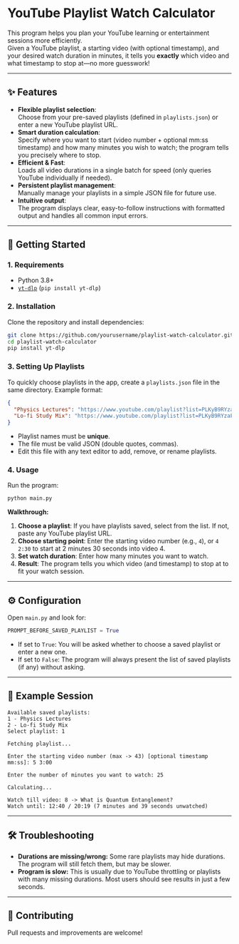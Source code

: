 # YouTube Playlist Watch Calculator

This program helps you plan your YouTube learning or entertainment sessions more efficiently.  
Given a YouTube playlist, a starting video (with optional timestamp), and your desired watch duration in minutes, it tells you **exactly** which video and what timestamp to stop at—no more guesswork!

---

## ✨ Features

- **Flexible playlist selection**:  
  Choose from your pre-saved playlists (defined in `playlists.json`) or enter a new YouTube playlist URL.
- **Smart duration calculation**:  
  Specify where you want to start (video number + optional mm:ss timestamp) and how many minutes you wish to watch; the program tells you precisely where to stop.
- **Efficient & Fast**:  
  Loads all video durations in a single batch for speed (only queries YouTube individually if needed).
- **Persistent playlist management**:  
  Manually manage your playlists in a simple JSON file for future use.
- **Intuitive output**:  
  The program displays clear, easy-to-follow instructions with formatted output and handles all common input errors.

---

## 🚀 Getting Started

### 1. Requirements

- Python 3.8+
- [`yt-dlp`](https://github.com/yt-dlp/yt-dlp) (`pip install yt-dlp`)

### 2. Installation

Clone the repository and install dependencies:

```bash
git clone https://github.com/yourusername/playlist-watch-calculator.git
cd playlist-watch-calculator
pip install yt-dlp
````

### 3. Setting Up Playlists

To quickly choose playlists in the app, create a `playlists.json` file in the same directory.
Example format:

```json
{
  "Physics Lectures": "https://www.youtube.com/playlist?list=PLKyB9RYzaFQphysics",
  "Lo-fi Study Mix": "https://www.youtube.com/playlist?list=PLKyB9RYzaFQlofi"
}
```

* Playlist names must be **unique**.
* The file must be valid JSON (double quotes, commas).
* Edit this file with any text editor to add, remove, or rename playlists.

### 4. Usage

Run the program:

```bash
python main.py
```

**Walkthrough:**

1. **Choose a playlist**:
   If you have playlists saved, select from the list. If not, paste any YouTube playlist URL.
2. **Choose starting point**:
   Enter the starting video number (e.g., `4`), or `4 2:30` to start at 2 minutes 30 seconds into video 4.
3. **Set watch duration**:
   Enter how many minutes you want to watch.
4. **Result**:
   The program tells you which video (and timestamp) to stop at to fit your watch session.

---

## ⚙️ Configuration

Open `main.py` and look for:

```python
PROMPT_BEFORE_SAVED_PLAYLIST = True
```

* If set to `True`:
  You will be asked whether to choose a saved playlist or enter a new one.
* If set to `False`:
  The program will always present the list of saved playlists (if any) without asking.

---

## 📝 Example Session

```
Available saved playlists:
1 - Physics Lectures
2 - Lo-fi Study Mix
Select playlist: 1

Fetching playlist...

Enter the starting video number (max -> 43) [optional timestamp mm:ss]: 5 3:00

Enter the number of minutes you want to watch: 25

Calculating...

Watch till video: 8 -> What is Quantum Entanglement?
Watch until: 12:40 / 20:19 (7 minutes and 39 seconds unwatched)
```

---

## 🛠 Troubleshooting

* **Durations are missing/wrong:**
  Some rare playlists may hide durations. The program will still fetch them, but may be slower.
* **Program is slow:**
  This is usually due to YouTube throttling or playlists with many missing durations. Most users should see results in just a few seconds.

---

## 🤝 Contributing

Pull requests and improvements are welcome!
